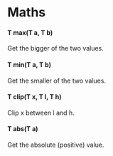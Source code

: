 # Maths
#### T max(T a, T b)
Get the bigger of the two values.
#### T min(T a, T b)
Get the smaller of the two values.
#### T clip(T x, T l, T h)
Clip x between l and h.
#### T abs(T a)
Get the absolute (positive) value.

